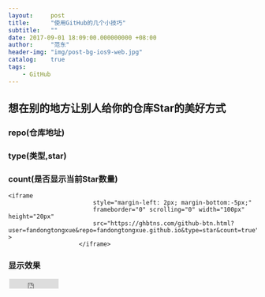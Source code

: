 ```yaml
---
layout:     post
title:      "使用GitHub的几个小技巧"
subtitle:   ""
date: 2017-09-01 18:09:00.000000000 +08:00
author:     "范东"
header-img: "img/post-bg-ios9-web.jpg"
catalog:    true
tags:
    - GitHub
---
```

## 想在别的地方让别人给你的仓库Star的美好方式
### repo(仓库地址)
### type(类型,star)
### count(是否显示当前Star数量)

```
<iframe
                        style="margin-left: 2px; margin-bottom:-5px;"
                        frameborder="0" scrolling="0" width="100px" height="20px"
                        src="https://ghbtns.com/github-btn.html?user=fandongtongxue&repo=fandongtongxue.github.io&type=star&count=true" >
                    </iframe>
```
### 显示效果
<iframe
                        style="margin-left: 2px; margin-bottom:-5px;"
                        frameborder="0" scrolling="0" width="100px" height="20px"
                        src="https://ghbtns.com/github-btn.html?user=fandongtongxue&repo=fandongtongxue.github.io&type=star&count=true" >
                    </iframe>